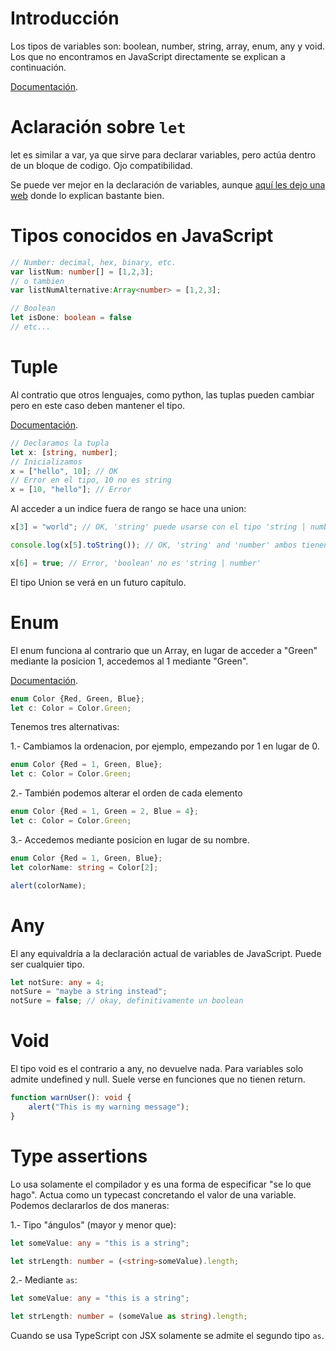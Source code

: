 # Introducción

Los tipos de variables son: boolean, number, string, array, enum, any y void. Los que no encontramos en JavaScript directamente se explican a continuación.

[Documentación](https://www.typescriptlang.org/docs/handbook/basic-types.html).

# Aclaración sobre `let`

let es similar a var, ya que sirve para declarar variables, pero actúa dentro de un bloque de codigo. Ojo compatibilidad.

Se puede ver mejor en la declaración de variables, aunque [aquí les dejo una web](https://basarat.gitbooks.io/typescript/content/docs/let.html) donde lo explican bastante bien.

# Tipos conocidos en JavaScript

```ts
// Number: decimal, hex, binary, etc.
var listNum: number[] = [1,2,3];
// o tambien
var listNumAlternative:Array<number> = [1,2,3];

// Boolean
let isDone: boolean = false
// etc...
```

# Tuple

Al contratio que otros lenguajes, como python, las tuplas pueden cambiar pero en este caso deben mantener el tipo.

[Documentación](https://www.typescriptlang.org/docs/handbook/basic-types.html#tuple).

```ts
// Declaramos la tupla
let x: [string, number];
// Inicializamos
x = ["hello", 10]; // OK
// Error en el tipo, 10 no es string
x = [10, "hello"]; // Error
```

Al acceder a un indice fuera de rango se hace una union:

```ts
x[3] = "world"; // OK, 'string' puede usarse con el tipo 'string | number'

console.log(x[5].toString()); // OK, 'string' and 'number' ambos tienen 'toString'

x[6] = true; // Error, 'boolean' no es 'string | number'
```

El tipo Union se verá en un futuro capítulo.

# Enum

El enum funciona al contrario que un Array, en lugar de acceder a "Green" mediante la posicion 1, accedemos al 1 mediante "Green".

[Documentación](https://www.typescriptlang.org/Handbook#basic-types-enum).

```ts
enum Color {Red, Green, Blue};
let c: Color = Color.Green;
```

Tenemos tres alternativas:

1.- Cambiamos la ordenacion, por ejemplo, empezando por 1 en lugar de 0.

```ts
enum Color {Red = 1, Green, Blue};
let c: Color = Color.Green;
```

2.- También podemos alterar el orden de cada elemento

```ts
enum Color {Red = 1, Green = 2, Blue = 4};
let c: Color = Color.Green;
```

3.- Accedemos mediante posicion en lugar de su nombre.

```ts
enum Color {Red = 1, Green, Blue};
let colorName: string = Color[2];

alert(colorName);
```

# Any

El any equivaldría a la declaración actual de variables de JavaScript. Puede ser cualquier tipo.

```ts
let notSure: any = 4;
notSure = "maybe a string instead";
notSure = false; // okay, definitivamente un boolean
```

# Void

El tipo void es el contrario a any, no devuelve nada. Para variables solo admite undefined y null.
Suele verse en funciones que no tienen return.

```ts
function warnUser(): void {
    alert("This is my warning message");
}
```

# Type assertions

Lo usa solamente el compilador y es una forma de especificar "se lo que hago". Actua como un typecast concretando el valor de una variable.
Podemos declararlos de dos maneras:

1.- Tipo "ángulos" (mayor y menor que):

```ts
let someValue: any = "this is a string";

let strLength: number = (<string>someValue).length;
```

2.- Mediante `as`:

```ts
let someValue: any = "this is a string";

let strLength: number = (someValue as string).length;
```

Cuando se usa TypeScript con JSX solamente se admite el segundo tipo `as`.
